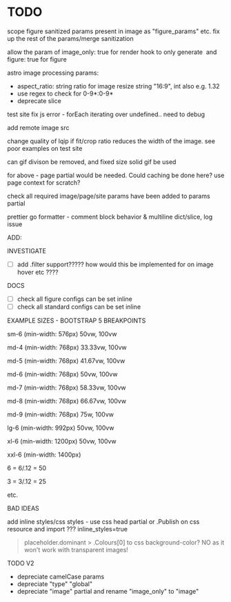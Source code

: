 # TODO

scope figure sanitized params present in image as "figure_params" etc.
fix up the rest of the params/merge sanitization

allow the param of image_only: true for render hook to only generate <img> and figure: true for figure

astro image processing params:
- aspect_ratio: string ratio for image resize string "16:9", int also e.g. 1.32
- use regex to check for 0-9*:0-9*
- deprecate slice

test site fix js error - forEach iterating over undefined.. need to debug

add remote image src

change quality of lqip if fit/crop ratio reduces the width of the image. see poor examples on test site

can gif divison be removed, and fixed size solid gif be used

for above - page partial would be needed. Could caching be done here? use page context for scratch?

check all required image/page/site params have been added to params partial

prettier go formatter - comment block behavior & multiline dict/slice, log issue

ADD:

INVESTIGATE

- [ ] add .filter support????? how would this be implemented for on image hover etc ????

DOCS

- [ ] check all figure configs can be set inline
- [ ] check all standard configs can be set inline

EXAMPLE SIZES - BOOTSTRAP 5 BREAKPOINTS

sm-6
(min-width: 576px) 50vw, 100vw

md-4
(min-width: 768px) 33.33vw, 100vw

md-5
(min-width: 768px) 41.67vw, 100vw

md-6
(min-width: 768px) 50vw, 100vw

md-7
(min-width: 768px) 58.33vw, 100vw

md-8
(min-width: 768px) 66.67vw, 100vw

md-9
(min-width: 768px) 75w, 100vw

lg-6
(min-width: 992px) 50vw, 100vw

xl-6
(min-width: 1200px) 50vw, 100vw

xxl-6
(min-width: 1400px)

6 = 6/.12 = 50

3 = 3/.12 = 25

etc.

BAD IDEAS

add inline styles/css styles - use css head partial or .Publish on css resource and import ???
inline_styles=true
>placeholder.dominant > .Colours[0] to css background-color? NO as it won't work with transparent images!


TODO V2

- depreciate camelCase params
- depreciate "type" "global"
- depreciate "image" partial and rename "image_only" to "image"

